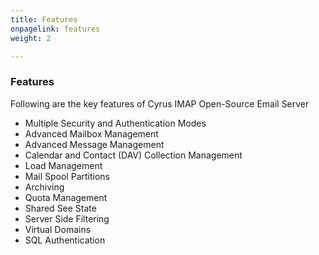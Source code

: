 ```yaml
---
title: Features
onpagelink: features
weight: 2

---
```


### Features

Following are the key features of Cyrus IMAP Open-Source Email Server

- Multiple Security and Authentication Modes
- Advanced Mailbox Management
- Advanced Message Management
- Calendar and Contact (DAV) Collection Management
- Load Management
- Mail Spool Partitions
- Archiving
- Quota Management
- Shared See State
- Server Side Filtering
- Virtual Domains
- SQL Authentication

 